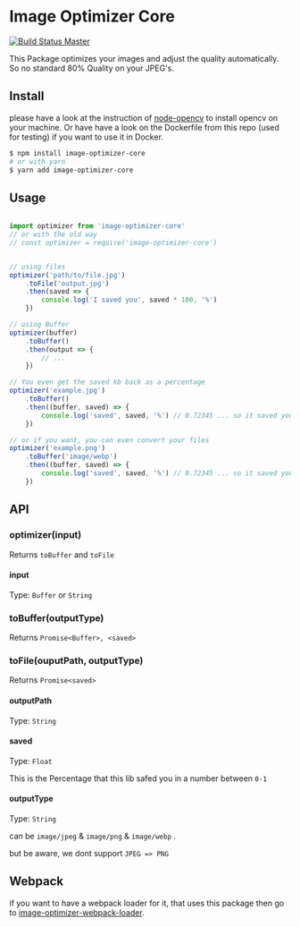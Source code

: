 # Image Optimizer Core

[![Build Status Master](https://travis-ci.com/datsteves/image-optimizer-core.svg?branch=master)](https://travis-ci.com/datsteves/image-optimizer-core)

This Package optimizes your images and adjust the quality automatically.
So no standard 80% Quality on your JPEG's.


## Install

please have a look at the instruction of [node-opencv](https://github.com/peterbraden/node-opencv) to install opencv on your machine.
Or have have a look on the Dockerfile from this repo (used for testing) if you want to use it in Docker.

```bash
$ npm install image-optimizer-core
# or with yarn
$ yarn add image-optimizer-core
```

## Usage

```js

import optimizer from 'image-optimizer-core'
// or with the old way
// const optimizer = require('image-optimizer-core')


// using files
optimizer('path/to/file.jpg')
    .toFile('output.jpg')
    .then(saved => {
        console.log('I saved you', saved * 100, '%')
    })

// using Buffer
optimizer(buffer)
    .toBuffer()
    .then(output => {
        // ...
    })

// You even get the saved kb back as a percentage
optimizer('example.jpg')
    .toBuffer()
    .then((buffer, saved) => {
        console.log('saved', saved, '%') // 0.72345 ... so it saved you 72.345%
    })

// or if you want, you can even convert your files
optimizer('example.png')
    .toBuffer('image/webp')
    .then((buffer, saved) => {
        console.log('saved', saved, '%') // 0.72345 ... so it saved you 72.345%
    })

```

## API

### optimizer(input)

Returns `toBuffer` and `toFile`

#### input

Type: `Buffer` or `String`

### toBuffer(outputType)

Returns `Promise<Buffer>, <saved>`

### toFile(ouputPath, outputType)

Returns `Promise<saved>`

#### outputPath

Type: `String`

#### saved

Type: `Float`

This is the Percentage that this lib safed you in a number between `0-1`

#### outputType

Type: `String`

can be `image/jpeg` & `image/png` & `image/webp` .

but be aware, we dont support `JPEG => PNG`

## Webpack

if you want to have a webpack loader for it, that uses this package then go to [image-optimizer-webpack-loader](https://github.com/datsteves/image-optimizer-webpack-loader).